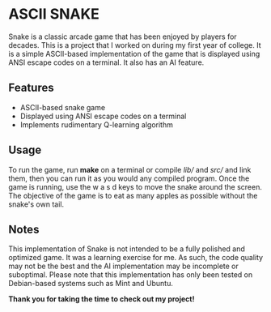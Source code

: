 # ASCII SNAKE
Snake is a classic arcade game that has been enjoyed by players for decades. This is a project that I worked on during my first year of college. It is a simple ASCII-based implementation of the game that is displayed using ANSI escape codes on a terminal. It also has an AI feature.

## Features

- ASCII-based snake game
- Displayed using ANSI escape codes on a terminal
- Implements rudimentary Q-learning algorithm
## Usage

To run the game, run **make** on a terminal or compile *lib/* and *src/* and link them, then you can run it as you would any compiled program.
Once the game is running, use the w a s d keys to move the snake around the screen.
The objective of the game is to eat as many apples as possible without the snake's own tail.
## Notes

This implementation of Snake is not intended to be a fully polished and optimized game. It was a learning exercise for me. As such, the code quality may not be the best and the AI implementation may be incomplete or suboptimal.
Please note that this implementation has only been tested on Debian-based systems such as Mint and Ubuntu.

**Thank you for taking the time to check out my project!**
